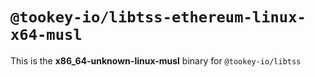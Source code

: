 # `@tookey-io/libtss-ethereum-linux-x64-musl`

This is the **x86_64-unknown-linux-musl** binary for `@tookey-io/libtss`
